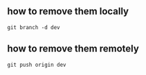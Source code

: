 ##  how to remove them locally 
```
git branch -d dev
```
## how to remove them  remotely
```
git push origin dev

```


